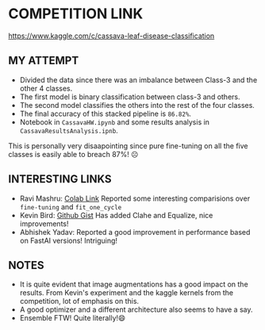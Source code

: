 # COMPETITION LINK
https://www.kaggle.com/c/cassava-leaf-disease-classification

## MY ATTEMPT
- Divided the data since there was an imbalance between Class-3 and the other 4 classes.
- The first model is binary classification between class-3 and others.
- The second model classifies the others into the rest of the four classes.
- The final accuracy of this stacked pipeline is `86.82%`.
- Notebook in `CassavaHW.ipynb` and some results analysis in `CassavaResultsAnalysis.ipnb`.

This is personally very disaapointing since pure fine-tuning on all the five classes is easily able to breach 87%! :frowning_face:

## INTERESTING LINKS
- Ravi Mashru: [Colab Link](https://colab.research.google.com/drive/1T1wM77DFRLARu6YPvWxo6LnjFMv2WNHN?usp=sharing) Reported some interesting comparisions over `fine-tuning` and `fit_one_cycle`
- Kevin Bird: [Github Gist](https://gist.github.com/kevinbird15/d7b252f76e33b6c53bb6259aa37127a9) Has added Clahe and Equalize, nice improvements!
- Abhishek Yadav: Reported a good improvement in performance based on FastAI versions! Intriguing!

## NOTES
- It is quite evident that image augmentations has a good impact on the results. From Kevin's experiment and the kaggle kernels from the competition, lot of emphasis on this.
- A good optimizer and a different architecture also seems to have a say.
- Ensemble FTW! Quite literally!:smile:
